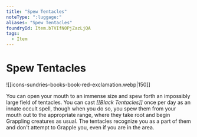 ```yaml
---
title: "Spew Tentacles"
noteType: ":luggage:"
aliases: "Spew Tentacles"
foundryId: Item.bTVIfN0PjZazLjQA
tags:
  - Item
---
```


# Spew Tentacles
![[icons-sundries-books-book-red-exclamation.webp|150]]

You can open your mouth to an immense size and spew forth an impossibly large field of tentacles. You can cast _[[Black Tentacles]]_ once per day as an innate occult spell, though when you do so, you spew them from your mouth out to the appropriate range, where they take root and begin Grappling creatures as usual. The tentacles recognize you as a part of them and don't attempt to Grapple you, even if you are in the area.
